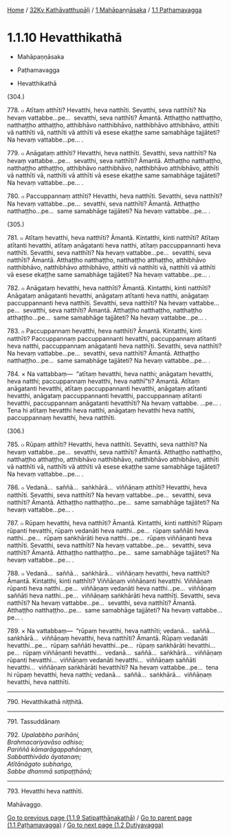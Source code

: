 
[Home](/) / [32Kv Kathāvatthupāḷi](../...md) / [1 Mahāpaṇṇāsaka](...md) / [1.1 Paṭhamavagga](../32Kv/1/1.1.md)

# 1.1.10 Hevatthikathā

* Mahāpaṇṇāsaka

* Paṭhamavagga

* Hevatthikathā

(304.)

778\. ๐ Atītaṃ atthīti? Hevatthi, heva natthīti. Sevatthi, seva natthīti? Na hevaṃ vattabbe…pe…  sevatthi, seva natthīti? Āmantā. Atthaṭṭho natthaṭṭho, natthaṭṭho atthaṭṭho, atthibhāvo natthibhāvo, natthibhāvo atthibhāvo, atthīti vā natthīti vā, natthīti vā atthīti vā esese ekaṭṭhe same samabhāge tajjāteti? Na hevaṃ vattabbe…pe… .

779\. ๐ Anāgataṃ atthīti? Hevatthi, heva natthīti. Sevatthi, seva natthīti? Na hevaṃ vattabbe…pe…  sevatthi, seva natthīti? Āmantā. Atthaṭṭho natthaṭṭho, natthaṭṭho atthaṭṭho, atthibhāvo natthibhāvo, natthibhāvo atthibhāvo, atthīti vā natthīti vā, natthīti vā atthīti vā esese ekaṭṭhe same samabhāge tajjāteti? Na hevaṃ vattabbe…pe… .

780\. ๐ Paccuppannaṃ atthīti? Hevatthi, heva natthīti. Sevatthi, seva natthīti? Na hevaṃ vattabbe…pe…  sevatthi, seva natthīti? Āmantā. Atthaṭṭho natthaṭṭho…pe…  same samabhāge tajjāteti? Na hevaṃ vattabbe…pe… .

(305.)

781\. ๐ Atītaṃ hevatthi, heva natthīti? Āmantā. Kintatthi, kinti natthīti? Atītaṃ atītanti hevatthi, atītaṃ anāgatanti heva natthi, atītaṃ paccuppannanti heva natthīti. Sevatthi, seva natthīti? Na hevaṃ vattabbe…pe…  sevatthi, seva natthīti? Āmantā. Atthaṭṭho natthaṭṭho, natthaṭṭho atthaṭṭho, atthibhāvo natthibhāvo, natthibhāvo atthibhāvo, atthīti vā natthīti vā, natthīti vā atthīti vā esese ekaṭṭhe same samabhāge tajjāteti? Na hevaṃ vattabbe…pe… .

782\. ๐ Anāgataṃ hevatthi, heva natthīti? Āmantā. Kintatthi, kinti natthīti? Anāgataṃ anāgatanti hevatthi, anāgataṃ atītanti heva natthi, anāgataṃ paccuppannanti heva natthīti. Sevatthi, seva natthīti? Na hevaṃ vattabbe…pe…  sevatthi, seva natthīti? Āmantā. Atthaṭṭho natthaṭṭho, natthaṭṭho atthaṭṭho…pe…  same samabhāge tajjāteti? Na hevaṃ vattabbe…pe… .

783\. ๐ Paccuppannaṃ hevatthi, heva natthīti? Āmantā. Kintatthi, kinti natthīti? Paccuppannaṃ paccuppannanti hevatthi, paccuppannaṃ atītanti heva natthi, paccuppannaṃ anāgatanti heva natthīti. Sevatthi, seva natthīti? Na hevaṃ vattabbe…pe…  sevatthi, seva natthīti? Āmantā. Atthaṭṭho natthaṭṭho…pe…  same samabhāge tajjāteti? Na hevaṃ vattabbe…pe… .

784\. × Na vattabbaṃ—  “atītaṃ hevatthi, heva natthi; anāgataṃ hevatthi, heva natthi; paccuppannaṃ hevatthi, heva natthī”ti? Āmantā. Atītaṃ anāgatanti hevatthi, atītaṃ paccuppannanti hevatthi, anāgataṃ atītanti hevatthi, anāgataṃ paccuppannanti hevatthi, paccuppannaṃ atītanti hevatthi, paccuppannaṃ anāgatanti hevatthīti? Na hevaṃ vattabbe. …pe… . Tena hi atītaṃ hevatthi heva natthi, anāgataṃ hevatthi heva natthi, paccuppannaṃ hevatthi, heva natthīti.

(306.)

785\. ๐ Rūpaṃ atthīti? Hevatthi, heva natthīti. Sevatthi, seva natthīti? Na hevaṃ vattabbe…pe…  sevatthi, seva natthīti? Āmantā. Atthaṭṭho natthaṭṭho, natthaṭṭho atthaṭṭho, atthibhāvo natthibhāvo, natthibhāvo atthibhāvo, atthīti vā natthīti vā, natthīti vā atthīti vā esese ekaṭṭhe same samabhāge tajjāteti? Na hevaṃ vattabbe…pe… .

786\. ๐ Vedanā…  saññā…  saṅkhārā…  viññāṇaṃ atthīti? Hevatthi, heva natthīti. Sevatthi, seva natthīti? Na hevaṃ vattabbe…pe…  sevatthi, seva natthīti? Āmantā. Atthaṭṭho natthaṭṭho…pe…  same samabhāge tajjāteti? Na hevaṃ vattabbe…pe… .

787\. ๐ Rūpaṃ hevatthi, heva natthīti? Āmantā. Kintatthi, kinti natthīti? Rūpaṃ rūpanti hevatthi, rūpaṃ vedanāti heva natthi…pe…  rūpaṃ saññāti heva natthi…pe…  rūpaṃ saṅkhārāti heva natthi…pe…  rūpaṃ viññāṇanti heva natthīti. Sevatthi, seva natthīti? Na hevaṃ vattabbe…pe…  sevatthi, seva natthīti? Āmantā. Atthaṭṭho natthaṭṭho…pe…  same samabhāge tajjāteti? Na hevaṃ vattabbe…pe… .

788\. ๐ Vedanā…  saññā…  saṅkhārā…  viññāṇaṃ hevatthi, heva natthīti? Āmantā. Kintatthi, kinti natthīti? Viññāṇaṃ viññāṇanti hevatthi. Viññāṇaṃ rūpanti heva natthi…pe…  viññāṇaṃ vedanāti heva natthi…pe…  viññāṇaṃ saññāti heva natthi…pe…  viññāṇaṃ saṅkhārāti heva natthīti. Sevatthi, seva natthīti? Na hevaṃ vattabbe…pe…  sevatthi, seva natthīti? Āmantā. Atthaṭṭho natthaṭṭho…pe…  same samabhāge tajjāteti? Na hevaṃ vattabbe…pe… .

789\. × Na vattabbaṃ—  “rūpaṃ hevatthi, heva natthīti; vedanā…  saññā…  saṅkhārā…  viññāṇaṃ hevatthi, heva natthīti? Āmantā. Rūpaṃ vedanāti hevatthi…pe…  rūpaṃ saññāti hevatthi…pe…  rūpaṃ saṅkhārāti hevatthi…pe…  rūpaṃ viññāṇanti hevatthi…  vedanā…  saññā…  saṅkhārā…  viññāṇaṃ rūpanti hevatthi…  viññāṇaṃ vedanāti hevatthi…  viññāṇaṃ saññāti hevatthi…  viññāṇaṃ saṅkhārāti hevatthīti? Na hevaṃ vattabbe…pe…  tena hi rūpaṃ hevatthi, heva natthi; vedanā…  saññā…  saṅkhārā…  viññāṇaṃ hevatthi, heva natthīti.

---

790\. Hevatthikathā niṭṭhitā.



---

791\. Tassuddānaṃ



792\. _Upalabbho parihāni,_  
_Brahmacariyavāso odhiso;_  
_Pariññā kāmarāgappahānaṃ,_  
_Sabbatthivādo āyatanaṃ;_  
_Atītānāgato subhaṅgo,_  
_Sabbe dhammā satipaṭṭhānā;_  


---

793\. Hevatthi heva natthīti.

  
Mahāvaggo.



[Go to previous page (1.1.9 Satipaṭṭhānakathā)](1.1.9.md) / [Go to parent page (1.1 Paṭhamavagga)](../32Kv/1/1.1.md) / [Go to next page (1.2 Dutiyavagga)](../1.2.md)



